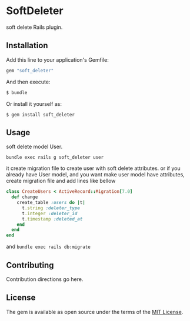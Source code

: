 # SoftDeleter
soft delete Rails plugin.

## Installation
Add this line to your application's Gemfile:

```ruby
gem "soft_deleter"
```

And then execute:
```bash
$ bundle
```

Or install it yourself as:
```
$ gem install soft_deleter
```

## Usage
soft delete model User.
```
bundle exec rails g soft_deleter user
```
it create migration file to create user with soft delete attributes.
or if you already have User model, and you want make user model have attributes,
create migration file and add lines like bellow
```ruby
class CreateUsers < ActiveRecord::Migration[7.0]
  def change
    create_table :users do |t|
      t.string :deleter_type
      t.integer :deleter_id
      t.timestamp :deleted_at
    end
  end
end
```
and `bundle exec rails db:migrate`


## Contributing
Contribution directions go here.

## License
The gem is available as open source under the terms of the [MIT License](https://opensource.org/licenses/MIT).
